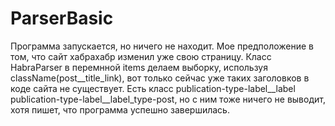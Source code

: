 # ParserBasic
Программа запускается, но ничего не находит. Мое предположение в том, что сайт хабрахабр изменил уже свою страницу. Класс HabraParser в перемнной items делаем выборку, используя className(post__title_link), вот только сейчас уже таких заголовков в коде сайта не существует. Есть класс publication-type-label__label publication-type-label__label_type-post, но с ним тоже ничего не выводит, хотя пишет, что программа успешно завершилась.
